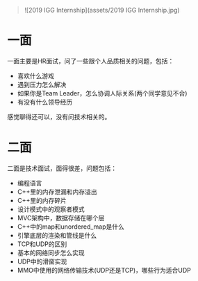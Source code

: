 > ![2019 IGG Internship](assets/2019 IGG Internship.jpg)

# 一面

一面主要是HR面试，问了一些跟个人品质相关的问题，包括：

- 喜欢什么游戏
- 遇到压力怎么解决
- 如果你是Team Leader，怎么协调人际关系(两个同学意见不合)
- 有没有什么领导经历

感觉聊得还可以，没有问技术相关的。



# 二面

二面是技术面试，面得很差，问题包括：

- 编程语言
- C++里的内存泄漏和内存溢出
- C++里的内存碎片
- 设计模式中的观察者模式
- MVC架构中，数据存储在哪个层
- C++中的map和unordered_map是什么
- 引擎底层的渲染和管线是什么
- TCP和UDP的区别
- 基本的网络同步怎么实现
- UDP中的滑窗实现
- MMO中使用的网络传输技术(UDP还是TCP)，哪些行为适合UDP
